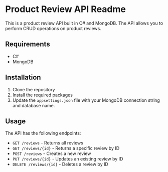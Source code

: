 # Product Review API Readme

This is a product review API built in C# and MongoDB. The API allows you to perform CRUD operations on product reviews.

## Requirements

- C# 
- MongoDB

## Installation

1. Clone the repository
2. Install the required packages
3. Update the `appsettings.json` file with your MongoDB connection string and database name.

## Usage

The API has the following endpoints:

- `GET /reviews` - Returns all reviews
- `GET /reviews/{id}` - Returns a specific review by ID
- `POST /reviews` - Creates a new review
- `PUT /reviews/{id}` - Updates an existing review by ID
- `DELETE /reviews/{id}` - Deletes a review by ID

